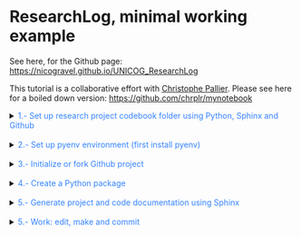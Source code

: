 # ResearchLog, minimal working example

See here, for the Github page: https://nicogravel.github.io/UNICOG_ResearchLog

This tutorial is a collaborative effort with [Christophe Pallier](https://github.com/chrplr). Please see here for a boiled down version: https://github.com/chrplr/mynotebook


<details>
  <summary><span style="color:#3382FF"> 1.- Set up research project codebook folder using Python, Sphinx and Github</span></summary>  

  First, we want to create a project folder that will contain the research code (Matlab, Python, Jupyter notebooks, etc), the data, the results and the documentation:

  ```
  ├── docs
    └──.nojekyll
    └──index.html
  ├── docs_local
    └── source
    └── _static
    └── _templates
    └── figures
    └── myContent.md
    └── index.rst
    └── references.bib
  ├── results
  └── .gitignore
  └── requirements.txt
  └── README.md
  ```


Inside docs/index.html we add:

  ```html
  <meta http-equiv="refresh" content="0; url=./html/index.html" />
  ```
The folder `docs/html` will be copied from `docs_local/build/html` once we build the docs, as explained below. Meanwhile, the folder `docs_local` is added to `.gitignore`.

</details>

<br>

<details>
  <summary><span style="color:#3382FF"> 2.- Set up pyenv environment (first install pyenv)</span></summary>  

  We can then create a python environment locally and install Sphinx:

  ```shell
  pyenv install 3.8.19
  pyenv virtualenv 3.8.19 Sphinx
  pyenv activate Sphinx
  pip install -r requirements.txt
  ```

</details>


<br>
  
<details>
  <summary><span style="color:#3382FF"> 3.- Initialize or fork Github project</span></summary>  


  ```
  echo "# ResearchLog" >> README.md
  git init
  git add README.md
  git commit -m "1st commit"
  git branch -M main
  git remote add origin https://github.com/.../ResearchLog.git
  git push -u origin main
  ```

</details>

<br>
  
<details>
  <summary><span style="color:#3382FF"> 4.- Create a Python package</span></summary>  

  Create a `pyproject.toml` file in the root of your project: 
  
  ```shell
  cd ResearchLog
  touch pyproject.toml.py
  ```
  
  and add the following to `pyproject.toml`:

  ```toml
  [build-system]
  requires = ["setuptools", "wheel"]
  build-backend = "setuptools.build_meta"

  [project]
  name = "myCodeIsYourCode"
  version = "0.0.0"  # You can specify the version here
  description = "A short description of your project"
  readme = "README.md"
  requires-python = ">=3.8"


  [tool.setuptools.packages.find]
  where = ["."]

  ```
    
  Create myCodeIsYourCode directory an add empty `__init__.py` file to it, together with a python file that prints "hello world" to your package:
  
  ```shell
  mkdir myCodeIsYourCode
  cd myCodeIsYourCode
  touch __init__.py
  echo "print('hello world')" > helloworld.py
  ```

  Go to the root directory and install your package from the root directory:

  ```shell
  cd ..
  pip install -e .
  sphinx-apidoc -f -o docs_local/source myCodeIsYourCode
  ```

Try it:  

  ```shell
  python
  ```
  Then in python:

  ```python
  >>> import myCodeIsYourCode.helloworld
  hello world
  >>> exit()
  ```

</details>

<br>

<details>
  <summary><span style="color:#3382FF"> 5.- Generate project and code documentation using Sphinx</span></summary>  

  The folder `docs_local` will be used to generate the [sphinx](https://www.sphinx-doc.org/en/master/index.html) documentation. Then, we will copy the `build/html` to `docs`.

  ```shell
  cd /home/.../ResearchLog/docs_local/
  make clean; make html
  rsync -a --delete /home/.../ResearchLog/docs_local/build/html /home/.../ResearchLog/docs/
  ```

Edit `myCodeIsYourCode.rst`: add *:noindex:* to the end of the file, as follows:

```rst
Module contents
---------------

.. automodule:: myCodeIsYourCode
   :members:
   :undoc-members:
   :show-inheritance:
   :noindex:
```
 
Now enjoy building up your python package!

</details>
  
<br>
  
<details>
  <summary><span style="color:#3382FF"> 5.- Work: edit, make and commit</span></summary>  


  After these steps one wants to *make* the documentation locally. To build the documentation automatically, edit then the document `modules.rst` –if necessary, and do *make clean* followed by *make html*.

  ``` shell
  cd docs_local
  make clean
  make html
  ```

  After adding new code and document everything, working on docstrings, etc, do not forget to commit the changes to Github and update both the documentation and the package. For example, if you write new python functions, do:

  ```shell
  pip install -e .
  sphinx-apidoc -f -o docs_local/source myCodeIsYourCode
  git add .
  git commit -m "replace setup.py for pyproject.toml, updates in docstrings, etc"
  git push -u origin main'
  ```

</details>
  
<br>